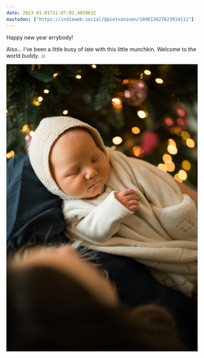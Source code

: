 ```yaml
---
date: 2023-01-01T11:07:02.405963Z
mastodon: ["https://indieweb.social/@pietvanzoen/109613627623914111"]
---
```

Happy new year errybody! 

Also… I’ve been a little busy of late with this little munchkin. Welcome to the world buddy. ☺️

![](/media/ED1A8127-4DF9-4BE5-9D9A-6B88EBF86EB6.jpeg)
